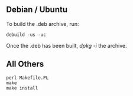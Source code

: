 ## Debian / Ubuntu

To build the .deb archive, run:

```
debuild -us -uc
```

Once the .deb has been built, *dpkg -i* the archive.


## All Others

```
perl Makefile.PL
make
make install
```
